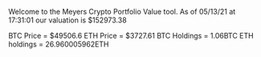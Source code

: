 Welcome to the Meyers Crypto Portfolio Value tool. 
As of 05/13/21 at 17:31:01 our valuation is $152973.38 

BTC Price = $49506.6
 ETH Price = $3727.61
BTC Holdings = 1.06BTC
 ETH holdings = 26.960005962ETH 
